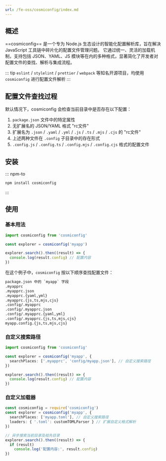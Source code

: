 ```yaml
---
url: /fe-oss/cosmiconfig/index.md
---
```

## 概述

\==cosmiconfig== 是一个专为 Node.js 生态设计的智能化配置解析库，旨在解决 JavaScript 工具链中碎片化的配置文件管理问题。
它通过统一、灵活的加载机制，支持包括 JSON、YAML、JS 模块等在内的多种格式，显著简化了开发者对配置文件的查找、解析与集成流程。

::: tip `eslint` / `stylelint` / `prettier` / `webpack` 等知名开源项目，均使用 `cosmiconfig` 进行配置文件解析
:::

## 配置文件查找过程

默认情况下，cosmiconfig 会检查当前目录中是否存在以下配置：

1. `package.json` 文件中的特定属性
2. 无扩展名的 JSON/YAML 格式 "rc文件"
3. 扩展名为 `.json` / `.yaml` / `.yml` / `.js` / `.ts` / `.mjs` / `.cjs` 的 "rc文件"
4. 上述两种文件在 `.config` 子目录中的存在形式
5. `.config.js` / `.config.ts` / `.config.mjs` / `.config.cjs` 格式的配置文件

## 安装

::: npm-to

```sh
npm install cosmiconfig
```

:::

## 使用

### 基本用法

```ts
import cosmiconfig from 'cosmiconfig'

const explorer = cosmiconfig('myapp')

explorer.search().then((result) => {
  console.log(result.config) // 配置内容
})
```

在这个例子中，`cosmiconfig` 按以下顺序查找配置文件：

```txt
package.json 中的 `myapp` 字段
.myapprc
.myapprc.json
.myapprc.{yaml,yml}
.myapprc.{js,ts,mjs,cjs}
.config/.myapprc
.config/.myapprc.json
.config/.myapprc.{yaml,yml}
.config/.myapprc.{js,ts,mjs,cjs}
myapp.config.{js,ts,mjs,cjs}
```

### 自定义搜索路径

```ts
import cosmiconfig from 'cosmiconfig'

const explorer = cosmiconfig('myapp', {
  searchPlaces: ['.myapprc', 'config/myapp.json'], // 自定义搜索路径
})

explorer.search().then((result) => {
  console.log(result.config) // 配置内容
})
```

### 自定义加载器

```ts
const cosmiconfig = require('cosmiconfig')
const explorer = cosmiconfig('myapp', {
  searchPlaces: ['myapp.toml'], // 自定义搜索路径
  loaders: { '.toml': customTOMLParser } // 扩展自定义格式解析
})

// 异步搜索当前目录及祖先目录
explorer.search().then((result) => {
  if (result)
    console.log('配置内容:', result.config)
})
```
